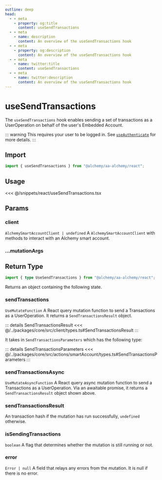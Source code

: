 ```yaml
---
outline: deep
head:
  - - meta
    - property: og:title
      content: useSendTransactions
  - - meta
    - name: description
      content: An overview of the useSendTransactions hook
  - - meta
    - property: og:description
      content: An overview of the useSendTransactions hook
  - - meta
    - name: twitter:title
      content: useSendTransactions
  - - meta
    - name: twitter:description
      content: An overview of the useSendTransactions hook
---
```


# useSendTransactions

The `useSendTransactions` hook enables sending a set of transactions as a UserOperation on behalf of the user's Embedded Account.

::: warning
This requires your user to be logged in. See [`useAuthenticate`](/react/useAuthenticate) for more details.
:::

## Import

```ts
import { useSendTransactions } from "@alchemy/aa-alchemy/react";
```

## Usage

<<< @/snippets/react/useSendTransactions.tsx

## Params

### client

`AlchemySmartAccountClient | undefined`
A `AlchemySmartAccountClient` with methods to interact with an Alchemy smart account.

### ...mutationArgs

<!--@include: ./BaseHookMutationArgs.md-->

## Return Type

```ts
import { type UseSendTransactions } from "@alchemy/aa-alchemy/react";
```

Returns an object containing the following state.

### sendTransactions

`UseMutateFunction`
A React query mutation function to send a Transactions as a UserOperation. It returns a `SendTransactionsResult` object.

::: details SendTransactionsResult
<<< @/../packages/core/src/client/types.ts#SendTransactionsResult
:::

It takes in `SendTransactionsParameters` which has the following type:

::: details SendTransactionsParameters
<<< @/../packages/core/src/actions/smartAccount/types.ts#SendTransactionsParameters
:::

### sendTransactionsAsync

`UseMutateAsyncFunction`
A React query async mutation function to send a Transactions as a UserOperation. Via an awaitable promise, it returns a `SendTransactionsResult` object shown above.

### sendTransactionsResult

An transaction hash if the mutation has run successfully, `undefined` otherwise.

### isSendingTransactions

`boolean`
A flag that determines whether the mutation is still running or not.

### error

`Error | null`
A field that relays any errors from the mutation. It is null if there is no error.
